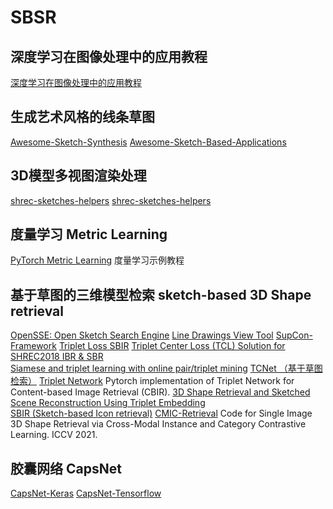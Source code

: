 # SBSR
## 深度学习在图像处理中的应用教程
[深度学习在图像处理中的应用教程](https://github.com/WZMIAOMIAO/deep-learning-for-image-processing "B站视频")


## 生成艺术风格的线条草图
[Awesome-Sketch-Synthesis](https://github.com/MarkMoHR/Awesome-Sketch-Synthesis "通过预训练模型生成艺术风格的线条草图 A collection of papers about Sketch Synthesis (Generation). Mainly focus on stroke-level vector sketch synthesis.")
[Awesome-Sketch-Based-Applications](https://github.com/MarkMoHR/Awesome-Sketch-Based-Applications "更多的基于草图的应用")


## 3D模型多视图渲染处理
[shrec-sketches-helpers](https://github.com/twuilliam/shrec-sketches-helpers)
[shrec-sketches-helpers](https://github.com/FutureXZC/shrec-sketches-helpers)


## 度量学习 Metric Learning
[PyTorch Metric Learning](https://github.com/KevinMusgrave/pytorch-metric-learning/blob/master/examples/notebooks/TrainWithClassifier.ipynb "度量学习示例教程")
    度量学习示例教程


## 基于草图的三维模型检索 sketch-based 3D Shape retrieval
[OpenSSE: Open Sketch Search Engine](https://github.com/zddhub/opensse)
[Line Drawings View Tool](https://github.com/zddhub/trianglemesh) 
[SupCon-Framework](https://github.com/ivanpanshin/SupCon-Framework)
[Triplet Loss SBIR](https://github.com/TuBui/Triplet_Loss_SBIR)
[Triplet Center Loss (TCL) Solution for SHREC2018 IBR & SBR](https://github.com/xlliu7/Shrec2018_TripletCenterLoss.pytorch)  
[Siamese and triplet learning with online pair/triplet mining](https://github.com/adambielski/siamese-triplet)
[TCNet （基于草图检索）](https://github.com/avalonstrel/TCNet)
[Triplet Network](https://github.com/thainguyentrong/triplet-net)
    Pytorch implementation of Triplet Network for Content-based Image Retrieval (CBIR).
[3D Shape Retrieval and Sketched Scene Reconstruction Using Triplet Embedding](https://github.com/Madalaski/MattRedmondL3Project)    
[SBIR (Sketch-based Icon retrieval)](https://github.com/emizzz/Sketch-to-Icon-Paper-Code)
[CMIC-Retrieval](https://github.com/IGLICT/IBSR_jittor)
    Code for Single Image 3D Shape Retrieval via Cross-Modal Instance and Category Contrastive Learning. ICCV 2021.


## 胶囊网络 CapsNet
[CapsNet-Keras](https://github.com/XifengGuo/CapsNet-Keras)
[CapsNet-Tensorflow](https://github.com/naturomics/CapsNet-Tensorflow)


